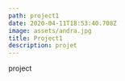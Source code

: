 ```yaml
---
path: project1
date: 2020-04-11T18:53:40.708Z
image: assets/andra.jpg
title: Project1
description: projet
---
```

project
